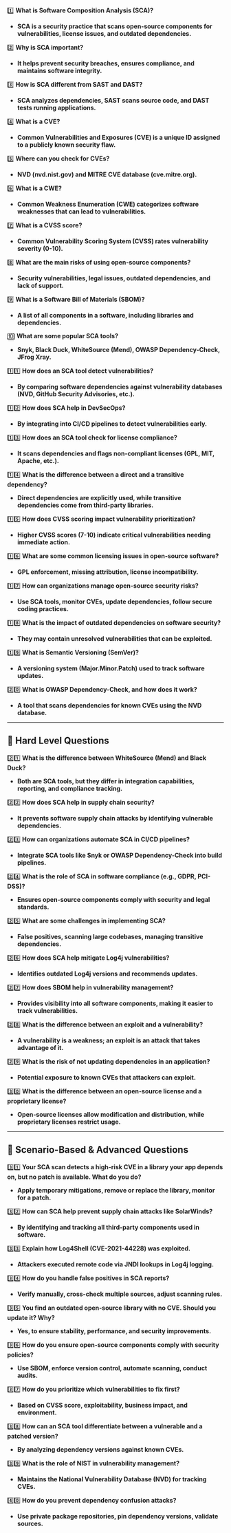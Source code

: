 1️⃣ **What is Software Composition Analysis (SCA)?**  
   - **SCA is a security practice that scans open-source components for vulnerabilities, license issues, and outdated dependencies.**  

2️⃣ **Why is SCA important?**  
   - **It helps prevent security breaches, ensures compliance, and maintains software integrity.**  

3️⃣ **How is SCA different from SAST and DAST?**  
   - **SCA analyzes dependencies, SAST scans source code, and DAST tests running applications.**  

4️⃣ **What is a CVE?**  
   - **Common Vulnerabilities and Exposures (CVE) is a unique ID assigned to a publicly known security flaw.**  

5️⃣ **Where can you check for CVEs?**  
   - **NVD (nvd.nist.gov) and MITRE CVE database (cve.mitre.org).**  

6️⃣ **What is a CWE?**  
   - **Common Weakness Enumeration (CWE) categorizes software weaknesses that can lead to vulnerabilities.**  

7️⃣ **What is a CVSS score?**  
   - **Common Vulnerability Scoring System (CVSS) rates vulnerability severity (0-10).**  

8️⃣ **What are the main risks of using open-source components?**  
   - **Security vulnerabilities, legal issues, outdated dependencies, and lack of support.**  

9️⃣ **What is a Software Bill of Materials (SBOM)?**  
   - **A list of all components in a software, including libraries and dependencies.**  

🔟 **What are some popular SCA tools?**  
   - **Snyk, Black Duck, WhiteSource (Mend), OWASP Dependency-Check, JFrog Xray.**  

1️⃣1️⃣ **How does an SCA tool detect vulnerabilities?**  
   - **By comparing software dependencies against vulnerability databases (NVD, GitHub Security Advisories, etc.).**  

1️⃣2️⃣ **How does SCA help in DevSecOps?**  
   - **By integrating into CI/CD pipelines to detect vulnerabilities early.**  

1️⃣3️⃣ **How does an SCA tool check for license compliance?**  
   - **It scans dependencies and flags non-compliant licenses (GPL, MIT, Apache, etc.).**  

1️⃣4️⃣ **What is the difference between a direct and a transitive dependency?**  
   - **Direct dependencies are explicitly used, while transitive dependencies come from third-party libraries.**  

1️⃣5️⃣ **How does CVSS scoring impact vulnerability prioritization?**  
   - **Higher CVSS scores (7-10) indicate critical vulnerabilities needing immediate action.**  

1️⃣6️⃣ **What are some common licensing issues in open-source software?**  
   - **GPL enforcement, missing attribution, license incompatibility.**  

1️⃣7️⃣ **How can organizations manage open-source security risks?**  
   - **Use SCA tools, monitor CVEs, update dependencies, follow secure coding practices.**  

1️⃣8️⃣ **What is the impact of outdated dependencies on software security?**  
   - **They may contain unresolved vulnerabilities that can be exploited.**  

1️⃣9️⃣ **What is Semantic Versioning (SemVer)?**  
   - **A versioning system (Major.Minor.Patch) used to track software updates.**  

2️⃣0️⃣ **What is OWASP Dependency-Check, and how does it work?**  
   - **A tool that scans dependencies for known CVEs using the NVD database.**  

---

## **🔹 Hard Level Questions**  

2️⃣1️⃣ **What is the difference between WhiteSource (Mend) and Black Duck?**  
   - **Both are SCA tools, but they differ in integration capabilities, reporting, and compliance tracking.**  

2️⃣2️⃣ **How does SCA help in supply chain security?**  
   - **It prevents software supply chain attacks by identifying vulnerable dependencies.**  

2️⃣3️⃣ **How can organizations automate SCA in CI/CD pipelines?**  
   - **Integrate SCA tools like Snyk or OWASP Dependency-Check into build pipelines.**  

2️⃣4️⃣ **What is the role of SCA in software compliance (e.g., GDPR, PCI-DSS)?**  
   - **Ensures open-source components comply with security and legal standards.**  

2️⃣5️⃣ **What are some challenges in implementing SCA?**  
   - **False positives, scanning large codebases, managing transitive dependencies.**  

2️⃣6️⃣ **How does SCA help mitigate Log4j vulnerabilities?**  
   - **Identifies outdated Log4j versions and recommends updates.**  

2️⃣7️⃣ **How does SBOM help in vulnerability management?**  
   - **Provides visibility into all software components, making it easier to track vulnerabilities.**  

2️⃣8️⃣ **What is the difference between an exploit and a vulnerability?**  
   - **A vulnerability is a weakness; an exploit is an attack that takes advantage of it.**  

2️⃣9️⃣ **What is the risk of not updating dependencies in an application?**  
   - **Potential exposure to known CVEs that attackers can exploit.**  

3️⃣0️⃣ **What is the difference between an open-source license and a proprietary license?**  
   - **Open-source licenses allow modification and distribution, while proprietary licenses restrict usage.**  

---

## **🔹 Scenario-Based & Advanced Questions**  

3️⃣1️⃣ **Your SCA scan detects a high-risk CVE in a library your app depends on, but no patch is available. What do you do?**  
   - **Apply temporary mitigations, remove or replace the library, monitor for a patch.**  

3️⃣2️⃣ **How can SCA help prevent supply chain attacks like SolarWinds?**  
   - **By identifying and tracking all third-party components used in software.**  

3️⃣3️⃣ **Explain how Log4Shell (CVE-2021-44228) was exploited.**  
   - **Attackers executed remote code via JNDI lookups in Log4j logging.**  

3️⃣4️⃣ **How do you handle false positives in SCA reports?**  
   - **Verify manually, cross-check multiple sources, adjust scanning rules.**  

3️⃣5️⃣ **You find an outdated open-source library with no CVE. Should you update it? Why?**  
   - **Yes, to ensure stability, performance, and security improvements.**  

3️⃣6️⃣ **How do you ensure open-source components comply with security policies?**  
   - **Use SBOM, enforce version control, automate scanning, conduct audits.**  

3️⃣7️⃣ **How do you prioritize which vulnerabilities to fix first?**  
   - **Based on CVSS score, exploitability, business impact, and environment.**  

3️⃣8️⃣ **How can an SCA tool differentiate between a vulnerable and a patched version?**  
   - **By analyzing dependency versions against known CVEs.**  

3️⃣9️⃣ **What is the role of NIST in vulnerability management?**  
   - **Maintains the National Vulnerability Database (NVD) for tracking CVEs.**  

4️⃣0️⃣ **How do you prevent dependency confusion attacks?**  
   - **Use private package repositories, pin dependency versions, validate sources.**  

